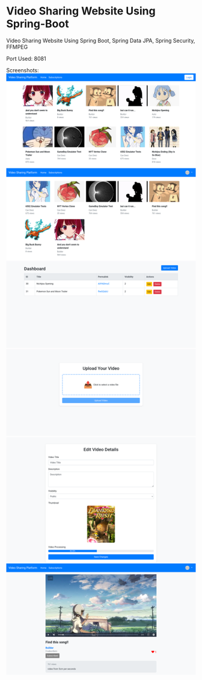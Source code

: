 # Video Sharing Website Using Spring-Boot
Video Sharing Website Using Spring Boot, Spring Data JPA, Spring Security, FFMPEG

Port Used: 8081

Screenshots: 
![Screenshot](https://raw.githubusercontent.com/OmkarDev/Video-Sharing-Website-Using-Spring-Boot/main/Screenshots/Screenshot%2001.png)
![Screenshot](https://raw.githubusercontent.com/OmkarDev/Video-Sharing-Website-Using-Spring-Boot/main/Screenshots/Screenshot%2002.png)
![Screenshot](https://raw.githubusercontent.com/OmkarDev/Video-Sharing-Website-Using-Spring-Boot/main/Screenshots/Screenshot%2003.png)
![Screenshot](https://raw.githubusercontent.com/OmkarDev/Video-Sharing-Website-Using-Spring-Boot/main/Screenshots/Screenshot%2004.png)
![Screenshot](https://raw.githubusercontent.com/OmkarDev/Video-Sharing-Website-Using-Spring-Boot/main/Screenshots/Screenshot%2005.png)
![Screenshot](https://raw.githubusercontent.com/OmkarDev/Video-Sharing-Website-Using-Spring-Boot/main/Screenshots/Screenshot%2006.png)
